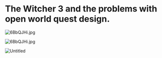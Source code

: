 # The Witcher 3 and the problems with open world quest design.

![6BbQJHi.jpg](https://i.imgur.com/WWU8RV6.gif)

![6BbQJHi.jpg](https://i.imgur.com/cWLfal4.gif)

![Untitled](https://i.imgur.com/45p24to.png)